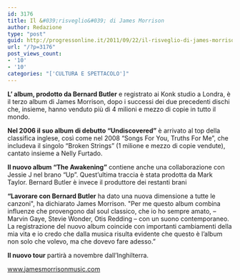 ```yaml
---
id: 3176
title: Il &#039;risveglio&#039; di James Morrison
author: Redazione
type: "post"
guid: http://progressonline.it/2011/09/22/il-risveglio-di-james-morrison/
url: "/?p=3176"
post_views_count:
- '10'
- '10'
categories: "['CULTURA E SPETTACOLO']"
---
```


**L’ album, prodotto da Bernard Butler** e registrato ai Konk studio a Londra, è il terzo album di James Morrison, dopo i successi dei due precedenti dischi che, insieme, hanno venduto più di 4 milioni e mezzo di copie in tutto il mondo.

**Nel 2006 il suo album di debutto “Undiscovered”** è arrivato al top della classifica inglese, così come nel 2008 “Songs For You, Truths For Me”, che includeva il singolo “Broken Strings” (1 milione e mezzo di copie vendute), cantato insieme a Nelly Furtado.

**Il nuovo album “The Awakening”** contiene anche una collaborazione con Jessie J nel brano “Up”. Quest’ultima traccia è stata prodotta da Mark Taylor. Bernard Butler è invece il produttore dei restanti brani

**“Lavorare con Bernard Butler** ha dato una nuova dimensione a tutte le canzoni", ha dichiarato James Morrison. "Per me questo album combina influenze che provengono dal soul classico, che io ho sempre amato, – Marvin Gaye, Stevie Wonder, Otis Redding – con un suono contemporaneo. La registrazione del nuovo album coincide con importanti cambiamenti della mia vita e io credo che dalla musica risulta evidente che questo è l’album non solo che volevo, ma che dovevo fare adesso.”

**Il nuovo tour** partirà a novembre dall’Inghilterra.

www.jamesmorrisonmusic.com